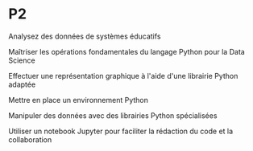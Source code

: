 # P2
Analysez des données de systèmes éducatifs


  Maîtriser les opérations fondamentales du langage Python pour la Data Science
  
  Effectuer une représentation graphique à l'aide d'une librairie Python adaptée
  
  Mettre en place un environnement Python
  
  Manipuler des données avec des librairies Python spécialisées
  
  Utiliser un notebook Jupyter pour faciliter la rédaction du code et la collaboration

